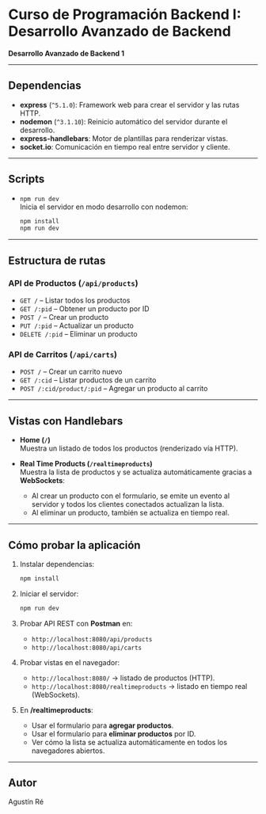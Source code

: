 # Curso de Programación Backend I: Desarrollo Avanzado de Backend

**Desarrollo Avanzado de Backend 1**

---

## Dependencias

- **express** (`^5.1.0`): Framework web para crear el servidor y las rutas HTTP.  
- **nodemon** (`^3.1.10`): Reinicio automático del servidor durante el desarrollo.  
- **express-handlebars**: Motor de plantillas para renderizar vistas.  
- **socket.io**: Comunicación en tiempo real entre servidor y cliente.

---

## Scripts

- `npm run dev`  
  Inicia el servidor en modo desarrollo con nodemon:
  ```bash
  npm install
  npm run dev
  ```

---

## Estructura de rutas

### API de Productos (`/api/products`)

- `GET /` – Listar todos los productos  
- `GET /:pid` – Obtener un producto por ID  
- `POST /` – Crear un producto  
- `PUT /:pid` – Actualizar un producto  
- `DELETE /:pid` – Eliminar un producto  

### API de Carritos (`/api/carts`)

- `POST /` – Crear un carrito nuevo  
- `GET /:cid` – Listar productos de un carrito  
- `POST /:cid/product/:pid` – Agregar un producto al carrito  

---

## Vistas con Handlebars

- **Home (`/`)**  
  Muestra un listado de todos los productos (renderizado vía HTTP).  

- **Real Time Products (`/realtimeproducts`)**  
  Muestra la lista de productos y se actualiza automáticamente gracias a **WebSockets**:
  - Al crear un producto con el formulario, se emite un evento al servidor y todos los clientes conectados actualizan la lista.
  - Al eliminar un producto, también se actualiza en tiempo real.

---

## Cómo probar la aplicación

1. Instalar dependencias:
   ```bash
   npm install
   ```

2. Iniciar el servidor:
   ```bash
   npm run dev
   ```

3. Probar API REST con **Postman** en:
   - `http://localhost:8080/api/products`
   - `http://localhost:8080/api/carts`

4. Probar vistas en el navegador:
   - `http://localhost:8080/` → listado de productos (HTTP).  
   - `http://localhost:8080/realtimeproducts` → listado en tiempo real (WebSockets).  

5. En **/realtimeproducts**:
   - Usar el formulario para **agregar productos**.
   - Usar el formulario para **eliminar productos** por ID.
   - Ver cómo la lista se actualiza automáticamente en todos los navegadores abiertos.

---

## Autor

Agustín Ré